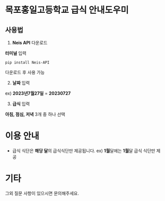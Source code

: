 # 목포홍일고등학교 급식 안내도우미
## 사용법
1. **Neis API** 다운로드

**터미널** 입력

```pip install Neis-API```

다운로드 후 사용 가능


2. **날짜** 입력

ex) **2023년7월27일** = **20230727**


3. **급식** 입력

**아침, 점심, 저녁** 3개 중 하나 선택


# 이용 안내
- 급식 식단은 **해당 달**의 급식식단만 제공됩니다. ex) **1월**달에는 **1월**달 급식 식단만 제공

# 기타
그외 질문 사항이 있으시면 문의해주세요.
